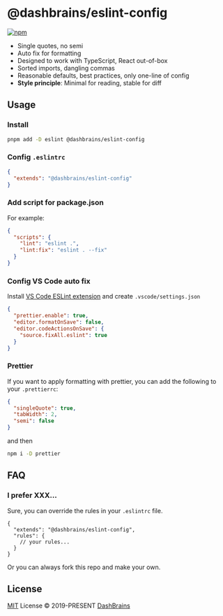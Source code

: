 # @dashbrains/eslint-config

[![npm](https://img.shields.io/npm/v/@dashbrains/eslint-config?color=a1b858&label=)](https://www.npmjs.com/package/@dashbrains/eslint-config)

- Single quotes, no semi
- Auto fix for formatting
- Designed to work with TypeScript, React out-of-box
- Sorted imports, dangling commas
- Reasonable defaults, best practices, only one-line of config
- **Style principle**: Minimal for reading, stable for diff

## Usage

### Install

```bash
pnpm add -D eslint @dashbrains/eslint-config
```

### Config `.eslintrc`

```json
{
  "extends": "@dashbrains/eslint-config"
}
```

### Add script for package.json

For example:

```json
{
  "scripts": {
    "lint": "eslint .",
    "lint:fix": "eslint . --fix"
  }
}
```

### Config VS Code auto fix

Install [VS Code ESLint extension](https://marketplace.visualstudio.com/items?itemName=dbaeumer.vscode-eslint) and create `.vscode/settings.json`

```json
{
  "prettier.enable": true,
  "editor.formatOnSave": false,
  "editor.codeActionsOnSave": {
    "source.fixAll.eslint": true
  }
}
```

### Prettier

If you want to apply formatting with prettier, you can add the following to your `.prettierrc`:

```json
{
  "singleQuote": true,
  "tabWidth": 2,
  "semi": false
}
```

and then

```bash
npm i -D prettier
```

## FAQ

### I prefer XXX...

Sure, you can override the rules in your `.eslintrc` file.

<!-- eslint-skip -->

```jsonc
{
  "extends": "@dashbrains/eslint-config",
  "rules": {
    // your rules...
  }
}
```

Or you can always fork this repo and make your own.

## License

[MIT](./LICENSE) License &copy; 2019-PRESENT [DashBrains](https://github.com/dashbrains)